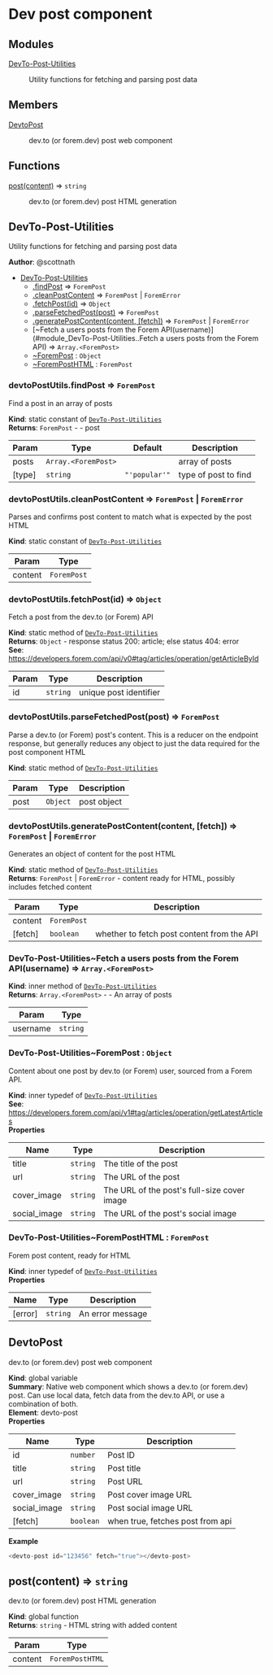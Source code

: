 # Dev post component

## Modules

<dl>
<dt><a href="#module_DevTo-Post-Utilities">DevTo-Post-Utilities</a></dt>
<dd><p>Utility functions for fetching and parsing post data</p>
</dd>
</dl>

## Members

<dl>
<dt><a href="#DevtoPost">DevtoPost</a></dt>
<dd><p>dev.to (or forem.dev) post web component</p>
</dd>
</dl>

## Functions

<dl>
<dt><a href="#post">post(content)</a> ⇒ <code>string</code></dt>
<dd><p>dev.to (or forem.dev) post HTML generation</p>
</dd>
</dl>

<a name="module_DevTo-Post-Utilities"></a>

## DevTo-Post-Utilities
Utility functions for fetching and parsing post data

**Author**: @scottnath  

* [DevTo-Post-Utilities](#module_DevTo-Post-Utilities)
    * [.findPost](#module_DevTo-Post-Utilities.findPost) ⇒ <code>ForemPost</code>
    * [.cleanPostContent](#module_DevTo-Post-Utilities.cleanPostContent) ⇒ <code>ForemPost</code> \| <code>ForemError</code>
    * [.fetchPost(id)](#module_DevTo-Post-Utilities.fetchPost) ⇒ <code>Object</code>
    * [.parseFetchedPost(post)](#module_DevTo-Post-Utilities.parseFetchedPost) ⇒ <code>ForemPost</code>
    * [.generatePostContent(content, [fetch])](#module_DevTo-Post-Utilities.generatePostContent) ⇒ <code>ForemPost</code> \| <code>ForemError</code>
    * [~Fetch a users posts from the Forem API(username)](#module_DevTo-Post-Utilities..Fetch a users posts from the Forem API) ⇒ <code>Array.&lt;ForemPost&gt;</code>
    * [~ForemPost](#module_DevTo-Post-Utilities..ForemPost) : <code>Object</code>
    * [~ForemPostHTML](#module_DevTo-Post-Utilities..ForemPostHTML) : <code>ForemPost</code>

<a name="module_DevTo-Post-Utilities.findPost"></a>

### devtoPostUtils.findPost ⇒ <code>ForemPost</code>
Find a post in an array of posts

**Kind**: static constant of [<code>DevTo-Post-Utilities</code>](#module_DevTo-Post-Utilities)  
**Returns**: <code>ForemPost</code> - - post  

| Param | Type | Default | Description |
| --- | --- | --- | --- |
| posts | <code>Array.&lt;ForemPost&gt;</code> |  | array of posts |
| [type] | <code>string</code> | <code>&quot;&#x27;popular&#x27;&quot;</code> | type of post to find |

<a name="module_DevTo-Post-Utilities.cleanPostContent"></a>

### devtoPostUtils.cleanPostContent ⇒ <code>ForemPost</code> \| <code>ForemError</code>
Parses and confirms post content to match what is expected by the post HTML

**Kind**: static constant of [<code>DevTo-Post-Utilities</code>](#module_DevTo-Post-Utilities)  

| Param | Type |
| --- | --- |
| content | <code>ForemPost</code> | 

<a name="module_DevTo-Post-Utilities.fetchPost"></a>

### devtoPostUtils.fetchPost(id) ⇒ <code>Object</code>
Fetch a post from the dev.to (or Forem) API

**Kind**: static method of [<code>DevTo-Post-Utilities</code>](#module_DevTo-Post-Utilities)  
**Returns**: <code>Object</code> - response status 200: article; else status 404: error  
**See**: https://developers.forem.com/api/v0#tag/articles/operation/getArticleById  

| Param | Type | Description |
| --- | --- | --- |
| id | <code>string</code> | unique post identifier |

<a name="module_DevTo-Post-Utilities.parseFetchedPost"></a>

### devtoPostUtils.parseFetchedPost(post) ⇒ <code>ForemPost</code>
Parse a dev.to (or Forem) post's content. This is a reducer on the endpoint response, 
 but generally reduces any object to just the data required for the post component HTML

**Kind**: static method of [<code>DevTo-Post-Utilities</code>](#module_DevTo-Post-Utilities)  

| Param | Type | Description |
| --- | --- | --- |
| post | <code>Object</code> | post object |

<a name="module_DevTo-Post-Utilities.generatePostContent"></a>

### devtoPostUtils.generatePostContent(content, [fetch]) ⇒ <code>ForemPost</code> \| <code>ForemError</code>
Generates an object of content for the post HTML

**Kind**: static method of [<code>DevTo-Post-Utilities</code>](#module_DevTo-Post-Utilities)  
**Returns**: <code>ForemPost</code> \| <code>ForemError</code> - content ready for HTML, possibly includes fetched content  

| Param | Type | Description |
| --- | --- | --- |
| content | <code>ForemPost</code> |  |
| [fetch] | <code>boolean</code> | whether to fetch post content from the API |

<a name="module_DevTo-Post-Utilities..Fetch a users posts from the Forem API"></a>

### DevTo-Post-Utilities~Fetch a users posts from the Forem API(username) ⇒ <code>Array.&lt;ForemPost&gt;</code>
**Kind**: inner method of [<code>DevTo-Post-Utilities</code>](#module_DevTo-Post-Utilities)  
**Returns**: <code>Array.&lt;ForemPost&gt;</code> - - An array of posts  

| Param | Type |
| --- | --- |
| username | <code>string</code> | 

<a name="module_DevTo-Post-Utilities..ForemPost"></a>

### DevTo-Post-Utilities~ForemPost : <code>Object</code>
Content about one post by dev.to (or Forem) user, sourced from a Forem API.

**Kind**: inner typedef of [<code>DevTo-Post-Utilities</code>](#module_DevTo-Post-Utilities)  
**See**: https://developers.forem.com/api/v1#tag/articles/operation/getLatestArticles  
**Properties**

| Name | Type | Description |
| --- | --- | --- |
| title | <code>string</code> | The title of the post |
| url | <code>string</code> | The URL of the post |
| cover_image | <code>string</code> | The URL of the post's full-size cover image |
| social_image | <code>string</code> | The URL of the post's social image |

<a name="module_DevTo-Post-Utilities..ForemPostHTML"></a>

### DevTo-Post-Utilities~ForemPostHTML : <code>ForemPost</code>
Forem post content, ready for HTML

**Kind**: inner typedef of [<code>DevTo-Post-Utilities</code>](#module_DevTo-Post-Utilities)  
**Properties**

| Name | Type | Description |
| --- | --- | --- |
| [error] | <code>string</code> | An error message |

<a name="DevtoPost"></a>

## DevtoPost
dev.to (or forem.dev) post web component

**Kind**: global variable  
**Summary**: Native web component which shows a dev.to (or forem.dev) post. Can use local data,
 fetch data from the dev.to API, or use a combination of both.  
**Element**: devto-post  
**Properties**

| Name | Type | Description |
| --- | --- | --- |
| id | <code>number</code> | Post ID |
| title | <code>string</code> | Post title |
| url | <code>string</code> | Post URL |
| cover_image | <code>string</code> | Post cover image URL |
| social_image | <code>string</code> | Post social image URL |
| [fetch] | <code>boolean</code> | when true, fetches post from api |

**Example**  
```js
<devto-post id="123456" fetch="true"></devto-post>
```
<a name="post"></a>

## post(content) ⇒ <code>string</code>
dev.to (or forem.dev) post HTML generation

**Kind**: global function  
**Returns**: <code>string</code> - HTML string with added content  

| Param | Type |
| --- | --- |
| content | <code>ForemPostHTML</code> | 

